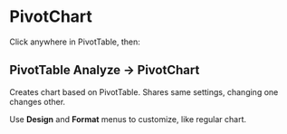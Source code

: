 # PivotChart

Click anywhere in PivotTable, then:

## PivotTable Analyze &rarr; PivotChart

Creates chart based on PivotTable. Shares same settings, changing one changes other.

Use **Design** and **Format** menus to customize, like regular chart.
